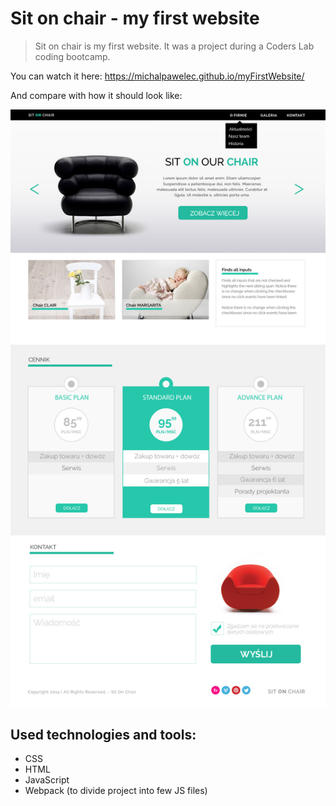 # Sit on chair - my first website

> Sit on chair is my first website. It was a project during a Coders Lab coding bootcamp.

You can watch it here: https://michalpawelec.github.io/myFirstWebsite/

And compare with how it should look like:

![siteToCompare](./warsztat1.jpg)

## Used technologies and tools:
* CSS
* HTML
* JavaScript
* Webpack (to divide project into few JS files)
